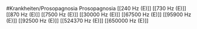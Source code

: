 #Krankheiten/Prosopagnosia
Prosopagnosia
[[240 Hz (E)]]
[[730 Hz (E)]]
[[870 Hz (E)]]
[[7500 Hz (E)]]
[[30000 Hz (E)]]
[[67500 Hz (E)]]
[[95900 Hz (E)]]
[[92500 Hz (E)]]
[[524370 Hz (E)]]
[[650000 Hz (E)]]